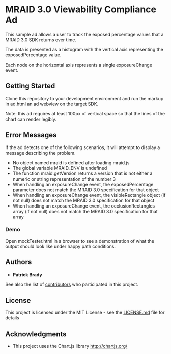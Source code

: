 # MRAID 3.0 Viewability Compliance Ad

This sample ad allows a user to track the exposed percentage values that a MRAID 3.0 SDK returns over time.

The data is presented as a histogram with the vertical axis representing the exposedPercentage value.

Each node on the horizontal axis represents a single exposureChange event.

## Getting Started

Clone this repository to your development environment and run the markup in ad.html an ad webview on the target SDK.

Note: this ad requires at least 100px of vertical space so that the lines of the chart can render legibly.

## Error Messages

If the ad detects one of the following scenarios, it will attempt to display a message describing the problem.
* No object named mraid is defined after loading mraid.js
* The global variable MRAID_ENV is undefined
* The function mraid.getVersion returns a version that is not either a numeric or string representation of the number 3
* When handling an exposureChange event, the exposedPercentage parameter does not match the MRAID 3.0 specification for that object
* When handling an exposureChange event, the visibleRectangle object (if not null) does not match the MRAID 3.0 specification for that object
* When handling an exposureChange event, the occlusionRectangles array (if not null) does not match the MRAID 3.0 specification for that array

### Demo

Open mockTester.html in a browser to see a demonstration of what the output should look like under happy path conditions.

## Authors

* **Patrick Brady**

See also the list of [contributors](https://github.com/your/project/contributors) who participated in this project.

## License

This project is licensed under the MIT License - see the [LICENSE.md](LICENSE.md) file for details

## Acknowledgments

* This project uses the Chart.js library http://chartjs.org/
